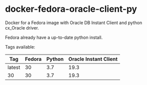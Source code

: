 # docker-fedora-oracle-client-py
Docker for a Fedora image with Oracle DB Instant Client and python cx_Oracle driver.

Fedora already have a up-to-date python install.

Tags available:

| Tag | Fedora | Python | Oracle Instant Client |
|-----|--------|--------|-----------------------|
| latest | 30 | 3.7 | 19.3 |
| 30 | 30 | 3.7 | 19.3 |
